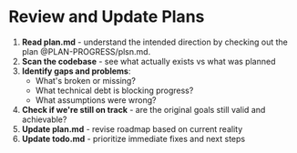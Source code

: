 # Review and Update Plans

1. **Read plan.md** - understand the intended direction by checking out the plan @PLAN-PROGRESS/plsn.md. 
2. **Scan the codebase** - see what actually exists vs what was planned
3. **Identify gaps and problems**:
   - What's broken or missing?
   - What technical debt is blocking progress?
   - What assumptions were wrong?
4. **Check if we're still on track** - are the original goals still valid and achievable?
5. **Update plan.md** - revise roadmap based on current reality
6. **Update todo.md** - prioritize immediate fixes and next steps